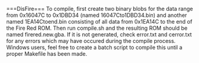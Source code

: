 ===DisFire===
To compile, first create two binary blobs for the data range from 0x16047C to 0x1DBD34 (named 16047Cto1DBD34.bin) and another named 1EA14Ctoend.bin consisting of all data from 0x1EA14C to the end of the Fire Red ROM. Then run compile.sh and the resulting ROM should be 
named firered.new.gba. If it is not generated, check error.txt and cerror.txt for any errors which may have occured during the compile process. Windows users, feel free to create a batch script to compile this until a proper Makefile has been made.
